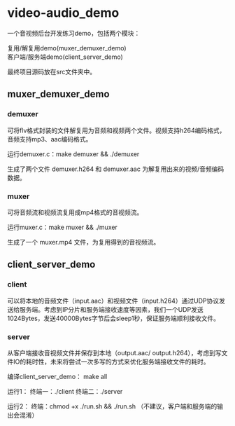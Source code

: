 # video-audio_demo
一个音视频后台开发练习demo，包括两个模块：

复用/解复用demo(muxer_demuxer_demo)  
客户端/服务端demo(client_server_demo)

最终项目源码放在src文件夹中。

## muxer_demuxer_demo

### demuxer
可将flv格式封装的文件解复用为音频和视频两个文件。视频支持h264编码格式，音频支持mp3、aac编码格式。

运行demuxer.c：make demuxer && ./demuxer

生成了两个文件 demuxer.h264 和 demuxer.aac 为解复用出来的视频/音频编码数据。

### muxer
可将音频流和视频流复用成mp4格式的音视频流。

运行muxer.c：make muxer && ./muxer

生成了一个 muxer.mp4 文件，为复用得到的音视频流。

## client_server_demo

### client
可以将本地的音频文件（input.aac）和视频文件（input.h264）通过UDP协议发送给服务端。考虑到IP分片和服务端接收速度等因素，我们一个UDP发送1024Bytes，发送40000Bytes字节后会sleep1秒，保证服务端顺利接收文件。

### server
从客户端接收音视频文件并保存到本地（output.aac/ output.h264），考虑到写文件IO的耗时性，未来将尝试一次多写的方式来优化服务端接收文件的耗时。

编译client_server_demo： make all

运行1：
终端一：./client
终端二：./server

运行2：
终端：chmod +x ./run.sh && ./run.sh （不建议，客户端和服务端的输出会混淆）
